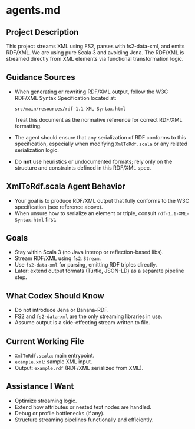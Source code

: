 # agents.md

## Project Description

This project streams XML using FS2, parses with fs2-data-xml, and emits RDF/XML. We are using pure Scala 3 and avoiding Jena. The RDF/XML is streamed directly from XML elements via functional transformation logic.
## Guidance Sources

- When generating or rewriting RDF/XML output, follow the W3C RDF/XML Syntax Specification located at:
  
  `src/main/resources/rdf-1.1-XML-Syntax.html`

  Treat this document as the normative reference for correct RDF/XML formatting.

- The agent should ensure that any serialization of RDF conforms to this specification, especially when modifying `XmlToRdf.scala` or any related serialization logic.

- Do **not** use heuristics or undocumented formats; rely only on the structure and constraints defined in this RDF/XML spec.

## XmlToRdf.scala Agent Behavior

- Your goal is to produce RDF/XML output that fully conforms to the W3C specification (see reference above).
- When unsure how to serialize an element or triple, consult `rdf-1.1-XML-Syntax.html` first.

## Goals

- Stay within Scala 3 (no Java interop or reflection-based libs).
- Stream RDF/XML using `fs2.Stream`.
- Use `fs2-data-xml` for parsing, emitting RDF triples directly.
- Later: extend output formats (Turtle, JSON-LD) as a separate pipeline step.

## What Codex Should Know

- Do not introduce Jena or Banana-RDF.
- FS2 and `fs2-data-xml` are the only streaming libraries in use.
- Assume output is a side-effecting stream written to file.

## Current Working File

- `XmlToRdf.scala`: main entrypoint.
- `example.xml`: sample XML input.
- Output: `example.rdf` (RDF/XML serialized from XML).

## Assistance I Want

- Optimize streaming logic.
- Extend how attributes or nested text nodes are handled.
- Debug or profile bottlenecks (if any).
- Structure streaming pipelines functionally and efficiently.

